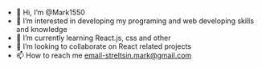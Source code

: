 - 👋 Hi, I’m @Mark1550
- 👀 I’m interested in developing my programing and web developing skills and knowledge
- 🌱 I’m currently learning React.js, css and other
- 💞️ I’m looking to collaborate on React related projects
- 📫 How to reach me email-streltsin.mark@gmail.com
